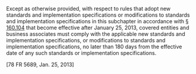 Except as otherwise provided, with respect to rules that adopt new standards and implementation specifications or modifications to standards and implementation specifications in this subchapter in accordance with [§ 160.104](/hipaa/regulations/160-104-modifications/) that become effective after January 25, 2013, covered entities and business associates must comply with the applicable new standards and implementation specifications, or modifications to standards and implementation specifications, no later than 180 days from the effective date of any such standards or implementation specifications.

[78 FR 5689, Jan. 25, 2013]
